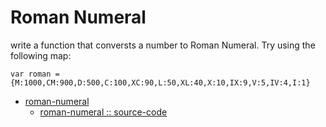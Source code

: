 # Roman Numeral

write a function that conversts a number to Roman Numeral.
Try using the following map:

```
var roman = {M:1000,CM:900,D:500,C:100,XC:90,L:50,XL:40,X:10,IX:9,V:5,IV:4,I:1}
```
 * [roman-numeral](../master/coding/roman-numeral/)
    * [roman-numeral :: source-code](../master/coding/roman-numeral/romanNum.js)


